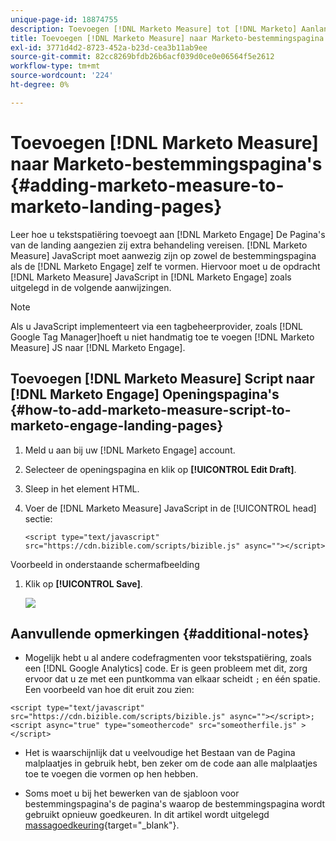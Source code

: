 ```yaml
---
unique-page-id: 18874755
description: Toevoegen [!DNL Marketo Measure] tot [!DNL Marketo] Aanlandingspagina's - [!DNL Marketo Measure] - Productdocumentatie
title: Toevoegen [!DNL Marketo Measure] naar Marketo-bestemmingspagina's
exl-id: 3771d4d2-8723-452a-b23d-cea3b11ab9ee
source-git-commit: 82cc8269bfdb26b6acf039d0ce0e06564f5e2612
workflow-type: tm+mt
source-wordcount: '224'
ht-degree: 0%

---
```


# Toevoegen [!DNL Marketo Measure] naar Marketo-bestemmingspagina&#39;s {#adding-marketo-measure-to-marketo-landing-pages}

Leer hoe u tekstspatiëring toevoegt aan [!DNL Marketo Engage] De Pagina&#39;s van de landing aangezien zij extra behandeling vereisen. [!DNL Marketo Measure] JavaScript moet aanwezig zijn op zowel de bestemmingspagina als de [!DNL Marketo Engage] zelf te vormen. Hiervoor moet u de opdracht [!DNL Marketo Measure] JavaScript in [!DNL Marketo Engage] zoals uitgelegd in de volgende aanwijzingen.

>[!NOTE]
>
>Als u JavaScript implementeert via een tagbeheerprovider, zoals [!DNL Google Tag Manager]hoeft u niet handmatig toe te voegen [!DNL Marketo Measure] JS naar [!DNL Marketo Engage].

## Toevoegen [!DNL Marketo Measure] Script naar [!DNL Marketo Engage] Openingspagina&#39;s {#how-to-add-marketo-measure-script-to-marketo-engage-landing-pages}

1. Meld u aan bij uw [!DNL Marketo Engage] account.
1. Selecteer de openingspagina en klik op **[!UICONTROL Edit Draft]**.
1. Sleep in het element HTML.
1. Voer de [!DNL Marketo Measure] JavaScript in de [!UICONTROL head] sectie:

   `<script type="text/javascript" src="https://cdn.bizible.com/scripts/bizible.js" async=""></script>`

Voorbeeld in onderstaande schermafbeelding

1. Klik op **[!UICONTROL Save]**.

   ![](assets/adding-bizible-to-marketo-landing-pages-1.png)

## Aanvullende opmerkingen {#additional-notes}

* Mogelijk hebt u al andere codefragmenten voor tekstspatiëring, zoals een [!DNL Google Analytics] code. Er is geen probleem met dit, zorg ervoor dat u ze met een puntkomma van elkaar scheidt `;` en één spatie. Een voorbeeld van hoe dit eruit zou zien:

`<script type="text/javascript" src="https://cdn.bizible.com/scripts/bizible.js" async=""></script>; <script async="true" type="someothercode" src="someotherfile.js" ></script>`

* Het is waarschijnlijk dat u veelvoudige het Bestaan van de Pagina malplaatjes in gebruik hebt, ben zeker om de code aan alle malplaatjes toe te voegen die vormen op hen hebben.

* Soms moet u bij het bewerken van de sjabloon voor bestemmingspagina&#39;s de pagina&#39;s waarop de bestemmingspagina wordt gebruikt opnieuw goedkeuren. In dit artikel wordt uitgelegd [massagoedkeuring](https://experienceleague.adobe.com/docs/marketo/using/product-docs/demand-generation/landing-pages/landing-page-actions/approve-multiple-landing-pages-at-once.html){target="_blank"}.

